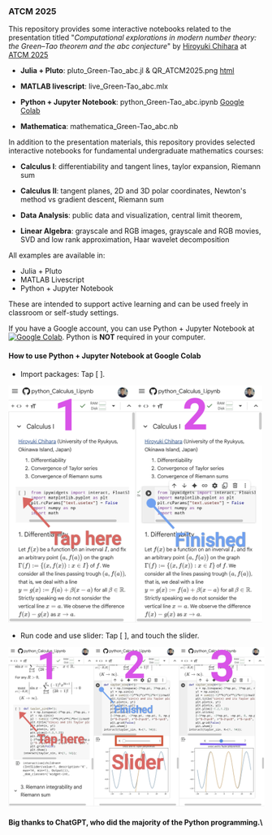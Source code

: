 ### ATCM 2025

This repository provides some interactive notebooks related to the presentation titled "*Computational explorations in modern number theory: the Green–Tao theorem and the abc conjecture*" by [Hiroyuki Chihara](https://fiomfd.github.io/) at [ATCM 2025](https://atcm.mathandtech.org/)

- **Julia + Pluto**: pluto_Green-Tao_abc.jl & QR_ATCM2025.png [html](https://fiomfd.github.io/ATCM2025/pluto_Green-Tao_abc.html)
  
- **MATLAB livescript**: live_Green-Tao_abc.mlx 

- **Python + Jupyter Notebook**: python_Green-Tao_abc.ipynb [Google Colab](https://colab.research.google.com/github/fiomfd/ATCM2025/blob/main/python_Green-Tao_abc.ipynb)

- **Mathematica**: mathematica_Green-Tao_abc.nb


In addition to the presentation materials, this repository provides selected interactive notebooks for fundamental undergraduate mathematics courses:

- **Calculus I**: differentiability and tangent lines, taylor expansion, Riemann sum

- **Calculus II**: tangent planes, 2D and 3D polar coordinates, Newton's method vs gradient descent, Riemann sum

- **Data Analysis**: public data and visualization, central limit theorem, 

- **Linear Algebra**: grayscale and RGB images, grayscale and RGB movies, SVD and low rank approximation, Haar wavelet decomposition

All examples are available in:
- Julia + Pluto
- MATLAB Livescript
- Python + Jupyter Notebook

These are intended to support active learning and can be used freely in classroom or self-study settings. 

If you have a Google account, you can use Python + Jupyter Notebook at [![Google Colab](https://colab.research.google.com/assets/colab-badge.svg)](https://colab.research.google.com/github/fiomfd/ATCM2025/). Python is **NOT** required in your computer. 

#### How to use  Python + Jupyter Notebook at Google Colab
- Import packages: Tap [ ].
<img src="data/colab-1.jpg" width="500">

- Run code and use slider: Tap [ ], and touch the slider. 
<img src="data/colab-2.jpg" width="750">

####
#### Big thanks to ChatGPT, who did the majority of the Python programming.\
